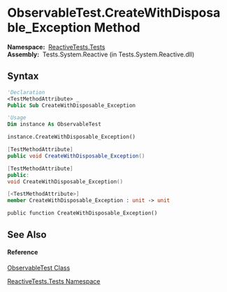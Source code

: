 # ObservableTest.CreateWithDisposable\_Exception Method

**Namespace:**  [ReactiveTests.Tests](ReactiveTests.Tests\ReactiveTests.Tests.md)  
**Assembly:**  Tests.System.Reactive (in Tests.System.Reactive.dll)

## Syntax

```vb
'Declaration
<TestMethodAttribute> _
Public Sub CreateWithDisposable_Exception
```

```vb
'Usage
Dim instance As ObservableTest

instance.CreateWithDisposable_Exception()
```

```csharp
[TestMethodAttribute]
public void CreateWithDisposable_Exception()
```

```c++
[TestMethodAttribute]
public:
void CreateWithDisposable_Exception()
```

```fsharp
[<TestMethodAttribute>]
member CreateWithDisposable_Exception : unit -> unit 
```

```jscript
public function CreateWithDisposable_Exception()
```

## See Also

#### Reference

[ObservableTest Class](ObservableTest\ObservableTest.md)

[ReactiveTests.Tests Namespace](ReactiveTests.Tests\ReactiveTests.Tests.md)




